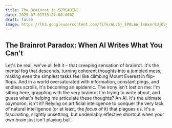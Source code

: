 ```yaml
---
title: The Brainrot is SPREADING
date: 2025-07-01T15:27:00.000Z
draft: false
image: https://lh3.googleusercontent.com/fife/ALs6j_EP8LAW_lsWxmr8Uj0VyjIQdzICKY7bT-pUVHvEvBvThsKbxtdzxVj0J0JvBHPPyskvdciYBENnO0D_fq2pFOlYGbUidoRgadpv5BK4FOg6F8YTFXZE6qVeFeaAb9O98Pv9oPS7RL5V-Ox8Pkq3Tr-DcNIpCRIn6PbS8jL9zGB8fiJdHbTVeNKRpfBoCNzWMdTOVhy1BsL6dN3ZwYJ_JhqGMA2OgIvRYydwDxwYSHCC2_CDGNkk4GXV6wgjSQEVPIWbc4tsJYqdor5onwXTkIpDAMrVptekf3A1EIWVD0GroXxAiR6gWLEPK-NjxlvOE4cxhKhSA9DsOBi2vCXHKBdnPLPEL6gpwv9TQE689xiqzvMRmFuh3G6jnl_4DpcTKBLyIqyuFvhVa2i-OCuIChq9GBDejRNWf_5lMUM_x1P5CDqYHehVfkforDacmSmOtVSTMSyrsPUfgDP1OS3TAmaRWSqdaCPeUJysJNOESwcdzIumUns4WJstjdc3TeDutGHd9z4evDqcGkg0Lhu1cTRCllDddGYSS1LZyKBP9mtbMzBPX-m7Y_MnVEk3-IMSJd2CRzZwzzuutZ8xHMiLEfzK8A0ccgzLNB97prthGqmBdMxn2y_XliaiTJ3iegZ1ojKvfbiujbEJozjSn72a8K8AmcvPvLG6zRXSrt_jW0S2WaLCFO-vnaSLDKzRQq9MxRMw3ApboOJW9_sHr3ZX7yXlceiI1jz1353hQ1fmt9nqXCnFIukm_V0QArCEPBcz439zvVuOXuJDq0cUyxq12Yp-5RU_lQl1w8io2Z9X2nXOR3yikwWVgG-JKJ3EtO554pliaTRq2A0PrDbg7IxzX78WE3GDb05hqOWdF32ABMgn03MQDZhZKh4NfY9EI96RDbejj4HlkK0wxUuC-qO1wWdyKbrBfCULlUa5-NOV5cQuk9nmIu9iUApEL9uvvyOsmsQEvgR6X7y5dW9m27IMoJRwgoGkHfN-xDpAvH_c5XSOTlWmTpgsc4AaSljJ_rr0hWxvIQgVeH5E3zKAG0PWjqiE8xmUMZqGL2OdAjQIhGRUN79lrGiMVyrDdukuBeY8Hh-wWQGfU2tQMm83KUOjRt0T42K5lpcI1f9eabtxd4oW9HUBjWozOtfR2v-1QB5o87UH48HOy3G51inEvhdEmJrOA3cXvAEgrSbPwicK_KNHYlK47YxomQDL7skSgt_0KqytrjgDKen5q12k9K3cmY2cjFdj6abDAzWBpj3RHt4P98QRoD2UsIG82fJcu7UUaV0rc0TMNQ9awVxcseiiFGamp0FzU_MwgLlcbEdK1fdkV0NJOb-k48yVO1JamGy315Os11hINEcGtN-x7je8Bt_O_intUGBQZwkL77G9Y3BHLl6waQrGty2bvlo4DWGD2WQJLS5jmbq_lCEaCiAA2cfboeSXkL8xpDU-zgHg6nGAw7OT-mmptQq96GyABywkFT0qI1oZH5ZgvwMy16ri9zcGoLbSE3w=s1024
---
```

## The Brainrot Paradox: When AI Writes What You Can't



Let's be real, we've all felt it – that creeping sensation of brainrot. It's the mental fog that descends, turning coherent thoughts into a jumbled mess, making even the simplest tasks feel like climbing Mount Everest in flip-flops. And in a world oversaturated with information, constant pings, and endless scrolls, it's becoming an epidemic. The irony isn't lost on me: I'm sitting here, grappling with the very brainrot I'm trying to write about, and guess what's helping me articulate these thoughts? An AI. It's the ultimate oxymoron, isn't it? Relying on artificial intelligence to conquer the very lack of natural intelligence (or at least, the *focus* of it) that plagues us. It's a fascinating, slightly unsettling, but undeniably effective shortcut when your own brain just isn't playing ball.
